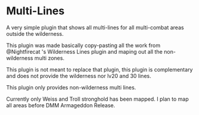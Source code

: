 # Multi-Lines
A very simple plugin that shows all multi-lines for all multi-combat areas outside the wilderness.

This plugin was made basically copy-pasting all the work from @Nightfirecat 's Wilderness Lines plugin and maping out all the non-wilderness multi zones.

This plugin is not meant to replace that plugin, this plugin is complementary and does not provide the wilderness nor lv20 and 30 lines.

This plugin only provides non-wilderness multi lines.

Currently only Weiss and Troll stronghold has been mapped. I plan to map all areas before DMM Armageddon Release.